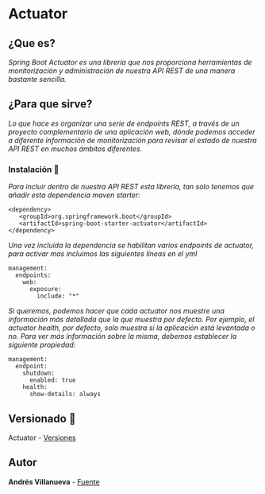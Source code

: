 # Actuator


## ¿Que es?

_Spring Boot Actuator es una librería que nos proporciona herramientas de monitorización y administración de nuestra API REST de una manera bastante sencilla._

## ¿Para que sirve?

_Lo que hace es organizar una serie de endpoints REST, a través de un proyecto complementario de una aplicación web, dónde podemos acceder a diferente información de monitorización para revisar el estado de nuestra API REST en muchos ámbitos diferentes._

### Instalación 🔧

_Para incluir dentro de nuestra API REST esta librería, tan solo tenemos que añadir esta dependencia maven starter:_
```
<dependency>
   <groupId>org.springframework.boot</groupId>
   <artifactId>spring-boot-starter-actuator</artifactId>
</dependency>
```
_Una vez incluida la dependencia se habilitan varios endpoints de actuator, para activar mas incluimos las siguientes líneas en el yml_
```
management:  
  endpoints:
    web:
      exposure:
        include: "*"
```

_Si queremos, podemos hacer que cada actuator nos muestre una información más detallada que la que muestra por defecto._
_Por ejemplo, el actuator health, por defecto, solo muestra si la aplicación está levantada o no. Para ver más información sobre la misma, debemos establecer la siguiente propiedad:_
```
management:
  endpoint:
    shutdown:
      enabled: true
    health:
      show-details: always
```
## Versionado 📌
Actuator - [Versiones](https://mvnrepository.com/artifact/org.springframework.boot/spring-boot-starter-actuator)
## Autor
**Andrés Villanueva** - [Fuente](https://openwebinars.net/blog/como-anadir-spring-boot-actuator-tu-proyecto/)
